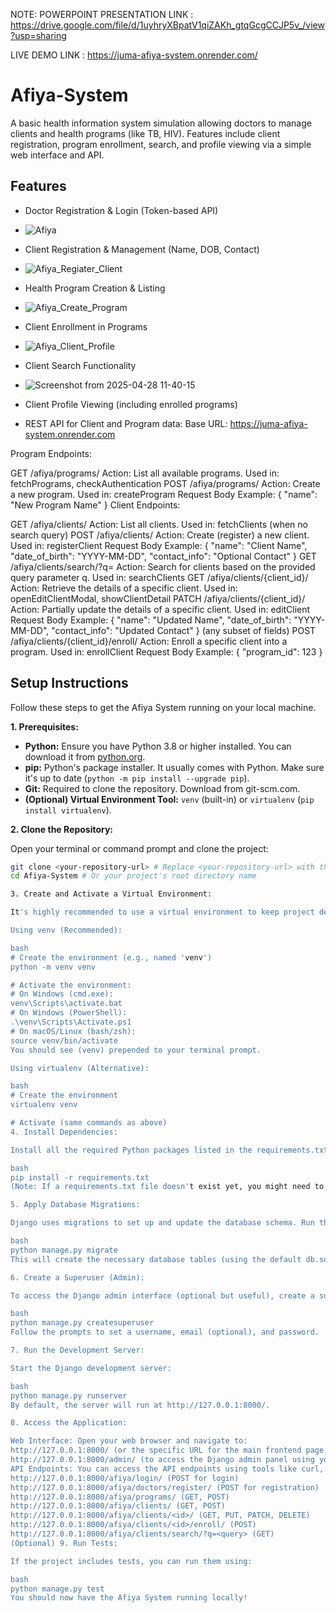 NOTE: POWERPOINT PRESENTATION LINK :  https://drive.google.com/file/d/1uyhryXBpatV1qiZAKh_gtqGcgCCJP5v_/view?usp=sharing

LIVE DEMO LINK :  https://juma-afiya-system.onrender.com/



# Afiya-System

A basic health information system simulation allowing doctors to manage clients and health programs (like TB, HIV). Features include client registration, program enrollment, search, and profile viewing via a simple web interface and API.

## Features

*   Doctor Registration & Login (Token-based API)
*   ![Afiya](https://github.com/user-attachments/assets/3b0ea4d7-0e33-4b32-927a-653a1bb29327)

*   Client Registration & Management (Name, DOB, Contact)
*   ![Afiya_Regiater_Client](https://github.com/user-attachments/assets/9d958781-3451-4980-a54d-1a77fd0dc567)

*   Health Program Creation & Listing
*   ![Afiya_Create_Program](https://github.com/user-attachments/assets/0fd28078-9271-47eb-ba54-27cd850285ac)

*   Client Enrollment in Programs
*   ![Afiya_Client_Profile](https://github.com/user-attachments/assets/7bebce3c-6342-42ec-a7c3-e414aedb9dd0)

*   Client Search Functionality
*   ![Screenshot from 2025-04-28 11-40-15](https://github.com/user-attachments/assets/6d90ae4c-406c-4b6a-badd-68e1ed4cdb4e)

*   Client Profile Viewing (including enrolled programs)
*   REST API for Client and Program data:
  Base URL: https://juma-afiya-system.onrender.com

Program Endpoints:

GET /afiya/programs/
Action: List all available programs.
Used in: fetchPrograms, checkAuthentication
POST /afiya/programs/
Action: Create a new program.
Used in: createProgram
Request Body Example: { "name": "New Program Name" }
Client Endpoints:

GET /afiya/clients/
Action: List all clients.
Used in: fetchClients (when no search query)
POST /afiya/clients/
Action: Create (register) a new client.
Used in: registerClient
Request Body Example: { "name": "Client Name", "date_of_birth": "YYYY-MM-DD", "contact_info": "Optional Contact" }
GET /afiya/clients/search/?q=<query>
Action: Search for clients based on the provided query parameter q.
Used in: searchClients
GET /afiya/clients/{client_id}/
Action: Retrieve the details of a specific client.
Used in: openEditClientModal, showClientDetail
PATCH /afiya/clients/{client_id}/
Action: Partially update the details of a specific client.
Used in: editClient
Request Body Example: { "name": "Updated Name", "date_of_birth": "YYYY-MM-DD", "contact_info": "Updated Contact" } (any subset of fields)
POST /afiya/clients/{client_id}/enroll/
Action: Enroll a specific client into a program.
Used in: enrollClient
Request Body Example: { "program_id": 123 }

## Setup Instructions

Follow these steps to get the Afiya System running on your local machine.

**1. Prerequisites:**

*   **Python:** Ensure you have Python 3.8 or higher installed. You can download it from [python.org](https://www.python.org/).
*   **pip:** Python's package installer. It usually comes with Python. Make sure it's up to date (`python -m pip install --upgrade pip`).
*   **Git:** Required to clone the repository. Download from git-scm.com.
*   **(Optional) Virtual Environment Tool:** `venv` (built-in) or `virtualenv` (`pip install virtualenv`).

**2. Clone the Repository:**

Open your terminal or command prompt and clone the project:

```bash
git clone <your-repository-url> # Replace <your-repository-url> with the actual URL
cd Afiya-System # Or your project's root directory name

3. Create and Activate a Virtual Environment:

It's highly recommended to use a virtual environment to keep project dependencies isolated.

Using venv (Recommended):

bash
# Create the environment (e.g., named 'venv')
python -m venv venv

# Activate the environment:
# On Windows (cmd.exe):
venv\Scripts\activate.bat
# On Windows (PowerShell):
.\venv\Scripts\Activate.ps1
# On macOS/Linux (bash/zsh):
source venv/bin/activate
You should see (venv) prepended to your terminal prompt.

Using virtualenv (Alternative):

bash
# Create the environment
virtualenv venv

# Activate (same commands as above)
4. Install Dependencies:

Install all the required Python packages listed in the requirements.txt file:

bash
pip install -r requirements.txt
(Note: If a requirements.txt file doesn't exist yet, you might need to create one based on the project's imports or install Django and DRF manually: pip install django djangorestframework)

5. Apply Database Migrations:

Django uses migrations to set up and update the database schema. Run the following command:

bash
python manage.py migrate
This will create the necessary database tables (using the default db.sqlite3 file unless configured otherwise).

6. Create a Superuser (Admin):

To access the Django admin interface (optional but useful), create a superuser:

bash
python manage.py createsuperuser
Follow the prompts to set a username, email (optional), and password.

7. Run the Development Server:

Start the Django development server:

bash
python manage.py runserver
By default, the server will run at http://127.0.0.1:8000/.

8. Access the Application:

Web Interface: Open your web browser and navigate to:
http://127.0.0.1:8000/ (or the specific URL for the main frontend page, e.g., index.html if served statically)
http://127.0.0.1:8000/admin/ (to access the Django admin panel using your superuser credentials)
API Endpoints: You can access the API endpoints using tools like curl, Postman, or directly in the browser (for GET requests):
http://127.0.0.1:8000/afiya/login/ (POST for login)
http://127.0.0.1:8000/afiya/doctors/register/ (POST for registration)
http://127.0.0.1:8000/afiya/programs/ (GET, POST)
http://127.0.0.1:8000/afiya/clients/ (GET, POST)
http://127.0.0.1:8000/afiya/clients/<id>/ (GET, PUT, PATCH, DELETE)
http://127.0.0.1:8000/afiya/clients/<id>/enroll/ (POST)
http://127.0.0.1:8000/afiya/clients/search/?q=<query> (GET)
(Optional) 9. Run Tests:

If the project includes tests, you can run them using:

bash
python manage.py test
You should now have the Afiya System running locally!
